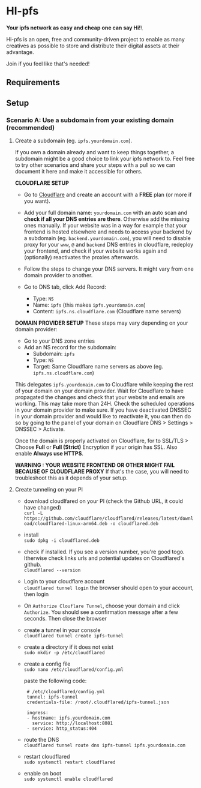 # HI-pfs
**Your ipfs network as easy and cheap one can say Hi!**\

Hi-pfs is an open, free and community-driven project to enable as many creatives as possible to store and distribute their digital assets at their advantage.

Join if you feel like that's needed!

## Requirements


## Setup
### Scenario A: Use a subdomain from your existing domain (recommended)
1. Create a subdomain (eg. `ipfs.yourdomain.com`).
   
    If you own a domain already and want to keep things together, a subdomain might be a good choice to link your ipfs network to. Feel free to try other scenarios and share your steps with a pull so we can document it here and make it accessible for others.

   **CLOUDFLARE SETUP**
    - Go to [Cloudflare](https://www.cloudflare.com/) and create an account with a **FREE** plan (or more if you want).
    - Add your full domain name: `yourdomain.com` with an auto scan and **check if all your DNS entries are there**. Otherwise add the missing ones manually. If your website was in a way for example that your frontend is hosted elsewhere and needs to access your backend by a subdomain (eg. `backend.yourdomain.com`), you will need to disable proxy for your `www`, `@` and `backend` DNS entries in cloudflare, redeploy your frontend, and check if your website works again and (optionally) reactivates the proxies afterwards.
      
    - Follow the steps to change your DNS servers. It might vary from one domain provider to another.
    - Go to DNS tab, click Add Record:
      - Type: `NS`
      - Name: `ipfs` (this makes `ipfs.yourdomain.com`)
      - Content: `ipfs.ns.cloudflare.com` (Cloudflare name servers)
   
   **DOMAIN PROVIDER SETUP**
   These steps may vary depending on your domain provider:
   - Go to your DNS zone entries
   - Add an NS record for the subdomain:
      - Subdomain: `ipfs`
      - Type: `NS`
      - Target: Same Cloudflare name servers as above (eg. `ipfs.ns.cloudflare.com`)

   This delegates `ipfs.yourdomain.com` to Cloudflare while keeping the rest of your domain on your domain provider.
   Wait for Cloudflare to have propagated the changes and check that your website and emails are working. This may take more than 24H. Check the scheduled operations in your    domain provider to make sure. If you have deactivated DNSSEC in your domain provider and would like to reactivate it, you can then do so by going to the panel of your domain on Cloudflare DNS > Settings > DNSSEC > Activate.

   Once the domain is properly activated on Cloudflare, for to SSL/TLS > Choose **Full** or **Full (Strict)** Encryption if your origin has SSL. Also enable **Always use HTTPS**.

   **WARNING : YOUR WEBSITE FRONTEND OR OTHER MIGHT FAIL BECAUSE OF CLOUDFLARE PROXY**
   If that's the case, you will need to troubleshoot this as it depends of your setup.

2. Create tunneling on your PI

   - download cloudlfared on your PI (check the Github URL, it could have changed)\
      `curl -L https://github.com/cloudflare/cloudflared/releases/latest/download/cloudflared-linux-arm64.deb -o cloudflared.deb`
   - install\
      `sudo dpkg -i cloudflared.deb`
   - check if installed. If you see a version number, you're good togo. Itherwise check links urls and potential updates on Cloudflared's github.\
      `cloudflared --version`
   - Login to your cloudflare account\
       `cloudflared tunnel login`
     the browser should open to your account, then login
   - On `Authorize Clouflare Tunnel`, choose your domain and click `Authorize`. You should see a confirmation message after a few seconds. Then close the browser
   - create a tunnel in your console\
     `cloudflared tunnel create ipfs-tunnel`
   - create a directory if it does not exist\
     `sudo mkdir -p /etc/cloudflared`
   - create a config file\
     `sudo nano /etc/cloudflared/config.yml`

     paste the following code:
     ```
      # /etc/cloudflared/config.yml
      tunnel: ipfs-tunnel
      credentials-file: /root/.cloudflared/ipfs-tunnel.json

      ingress:
      - hostname: ipfs.yourdomain.com
        service: http://localhost:8081
      - service: http_status:404
     ```
   - route the DNS\
    `cloudflared tunnel route dns ipfs-tunnel ipfs.yourdomain.com`

   - restart cloudflared\
    `sudo systemctl restart cloudflared`

   - enable on boot\
    `sudo systemctl enable cloudflared`




